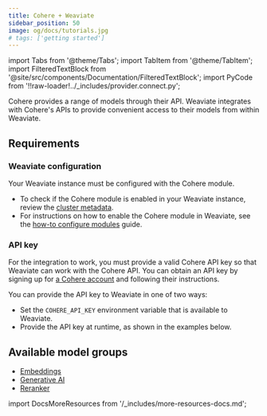 ```yaml
---
title: Cohere + Weaviate
sidebar_position: 50
image: og/docs/tutorials.jpg
# tags: ['getting started']
---
```


import Tabs from '@theme/Tabs';
import TabItem from '@theme/TabItem';
import FilteredTextBlock from '@site/src/components/Documentation/FilteredTextBlock';
import PyCode from '!!raw-loader!../_includes/provider.connect.py';

Cohere provides a range of models through their API. Weaviate integrates with Cohere's APIs to provide convenient access to their models from within Weaviate.

## Requirements

### Weaviate configuration

Your Weaviate instance must be configured with the Cohere module.

- To check if the Cohere module is enabled in your Weaviate instance, review the [cluster metadata](../../config-refs/meta.md).
- For instructions on how to enable the Cohere module in Weaviate, see the [how-to configure modules](../../configuration/modules.md) guide.

### API key

For the integration to work, you must provide a valid Cohere API key so that Weaviate can work with the Cohere API. You can obtain an API key by signing up for [a Cohere account](https://cohere.com/) and following their instructions.

You can provide the API key to Weaviate in one of two ways:

- Set the `COHERE_API_KEY` environment variable that is available to Weaviate.
- Provide the API key at runtime, as shown in the examples below.

<Tabs groupId="languages">
 <TabItem value="py" label="Python (v4)">
    <FilteredTextBlock
      text={PyCode}
      startMarker="# START CohereInstantiation"
      endMarker="# END CohereInstantiation"
      language="py"
    />
  </TabItem>
</Tabs>

## Available model groups

- [Embeddings](./embeddings.md)
- [Generative AI](./generative.md)
- [Reranker](./reranker.md)

import DocsMoreResources from '/_includes/more-resources-docs.md';

<DocsMoreResources />
